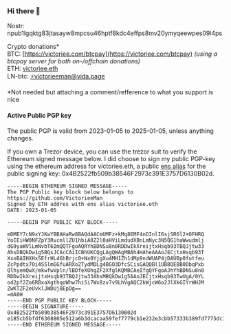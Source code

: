 ### Hi there 👋

Nostr: npub1lgqktg83jtasayw8mpcsu46hptf8kdc4effps8mv20ymyqeewpes09l4ps

Crypto donations* \
BTC: [https://victoriee.com/btcpay](https://victoriee.com/btcpay) *(using a btcpay server for both on-/offchain donations)*\
ETH: [victoriee.eth](https://victoriee.eth.xyz) <!--*(You can send directly to this domain in your ETH wallet, it's a valid adress :))*--> \
LN-btc:  <a href="lightning:victorieeman@vida.page">⚡victorieeman@vida.page</a>

*Not needed but attaching a comment/refference to what you support is nice


#### Active Public PGP key
The public PGP is valid from 2023-01-05 to 2025-01-05, unless anything changes.

If you own a Trezor device, you can use the trezor suit to verify the Ethereum signed message below. I did choose to sign my public PGP-key using the ethereum address for victoriee.eth, a public [ens alias](https://ens.domains/) for the public signing key: 0x4B2522fb509b38546F2973c391E3757D6130B02d.

```
-----BEGIN ETHEREUM SIGNED MESSAGE-----
The PGP Public key block below belongs to https://github.com/VictorieeMan
Signed by ETH addres with ens alias victoriee.eth
DATE: 2023-01-05

-----BEGIN PGP PUBLIC KEY BLOCK-----

mDMEY7cN9xYJKwYBBAHaRw8BAQdAACmUMFz+kMq8EMF4nDInlI6sjSR6l2+OFHRQ
YoIEiHW0NFZpY3RvcmllZU1hbiA8Z2l0aHViLmdudXBnLmNyc3N5QG1haWwudmlj
dG9yaWVlLmNvbT6ImQQTFgoAQRYhBDNSu8n0RDDwIkXreijtxHsqb93TBQJjtw33
AhsDBQkDw1g5BQsJCAcCAiICBhUKCQgLAgQWAgMBAh4HAheAAAoJECjtxHsqb93T
XxoBAIHXHxSEfrHL46hBrjc0+Nx0YjgXu4MH1Zh1dMp9ndWUAP4jDAUBp0futfeu
ZcPpdtx7Oi4SSlmGGfuARXo2TydMDLg4BGO3DfcSCisGAQQBl1UBBQEBB0DbqPxb
QlhyemQwX/mkwfwVpln/lBDfeXOhgZF2XfglKQMBCAeIfgQYFgoAJhYhBDNSu8n0
RDDwIkXreijtxHsqb93TBQJjtw33AhsMBQkDw1g5AAoJECjtxHsqb93TwUgA/0YL
od2pf2Zo6RBxaXgthqoWhw7hiSi7Wx8zv7v9LhVgAQC2kWjcW6o2JlXkGIYrWHJM
ZwKTZF2eUvklJWDUj8EpDg==
=mA0H
-----END PGP PUBLIC KEY BLOCK-----
-----BEGIN SIGNATURE-----
0x4B2522fb509b38546F2973c391E3757D6130B02d
e185cb5bfdf6368805e512a6b3dcacaa59fef7779cb1e232e3cbb57333b389fd7775dc17385a275c04c8d396dfd62d98a0204131807ef9bd24c7850480c4f5931b
-----END ETHEREUM SIGNED MESSAGE-----
```

<!--
This resume/profile page is pretty new and hence under construction.
[https://victorieeman.github.io/](https://victorieeman.github.io/)
To do: Replace stopgap text with actual information.

This Techblog is also a new experiment of mine, not started only sample posts so far:
[https://odysee.com/@VictorieeTech:2](https://odysee.com/@VictorieeTech:2)

Goal: Share insights and write about programming, algorithms and technical stuff related to what I do.

To do: Publish first real blog post.
-->

<!--
**VictorieeMan/VictorieeMan** is a ✨ _special_ ✨ repository because its `README.md` (this file) appears on your GitHub profile.

Here are some ideas to get you started:

- 🔭 I’m currently working on ...
- 🌱 I’m currently learning ...
- 👯 I’m looking to collaborate on ...
- 🤔 I’m looking for help with ...
- 💬 Ask me about ...
- 📫 How to reach me: ...
- 😄 Pronouns: ...
- ⚡ Fun fact: ...
-->
